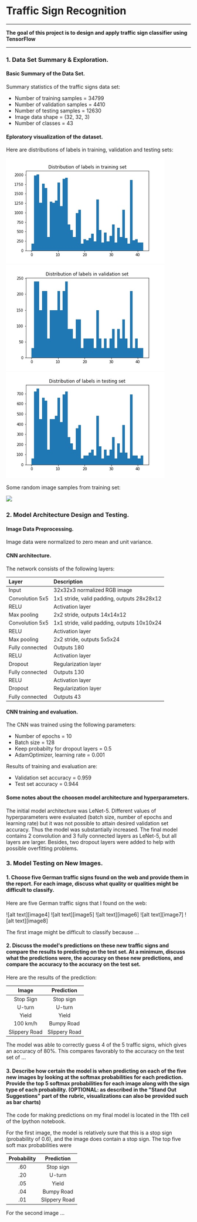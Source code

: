 # **Traffic Sign Recognition** 

---

**The goal of this project is to design and apply traffic sign classifier using TensorFlow**

---

### 1. Data Set Summary & Exploration.

#### Basic Summary of the Data Set.

Summary statistics of the traffic signs data set:

* Number of training samples = 34799
* Number of validation samples = 4410
* Number of testing samples = 12630
* Image data shape = (32, 32, 3)
* Number of classes = 43

#### Eploratory visualization of the dataset.

Here are distributions of labels in training, validation and testing sets:

<img src="./images/distribution_train.jpg">
<img src="./images/distribution_valid.jpg">
<img src="./images/distribution_test.jpg">

Some random image samples from training set:

<img src="./images/random_signs.jpg.jpg">

### 2. Model Architecture Design and Testing.

#### Image Data Preprocessing.

Image data were normalized to zero mean and unit variance.

#### CNN architecture.

The network consists of the following layers:

| Layer         		      |     Description	        					                 | 
|:----------------------|:----------------------------------------------| 
| Input               		| 32x32x3 normalized RGB image   						        	| 
| Convolution 5x5      	| 1x1 stride, valid padding, outputs 28x28x12  	|
| RELU	             				|	Activation layer                             	|
| Max pooling	         	| 2x2 stride,  outputs 14x14x12             				|
| Convolution 5x5      	| 1x1 stride, valid padding, outputs 10x10x24  	|
| RELU	             				|	Activation layer                             	|
| Max pooling	         	| 2x2 stride,  outputs 5x5x24               				|
| Fully connected	     	| Outputs 180                          									|
| RELU	             				|	Activation layer                             	|
| Dropout           				|	Regularization layer                         	|
| Fully connected	     	| Outputs 130                          									|
| RELU	             				|	Activation layer                             	|
| Dropout           				|	Regularization layer                         	|
| Fully connected	     	| Outputs 43                           									| 

#### CNN training and evaluation.

The CNN was trained using the following parameters:

* Number of epochs = 10
* Batch size = 128
* Keep probabilty for dropout layers = 0.5
* AdamOptimizer, learning rate = 0.001

Results of training and evaluation are:

* Validation set accuracy = 0.959
* Test set accuracy = 0.944

#### Some notes about the choosen model architecture and hyperparameters.

The initial model architecture was LeNet-5. Different values of hyperparameters were evaluated (batch size, number of epochs and learning rate) but it was not possible to attain desired validation set accuracy. Thus the model was substantially increased. The final model contains 2 convolution and 3 fully connected layers as LeNet-5, but all layers are larger. Besides, two dropout layers were added to help with possible overfitting problems.

### 3. Model Testing on New Images.

#### 1. Choose five German traffic signs found on the web and provide them in the report. For each image, discuss what quality or qualities might be difficult to classify.

Here are five German traffic signs that I found on the web:

![alt text][image4] ![alt text][image5] ![alt text][image6] 
![alt text][image7] ![alt text][image8]

The first image might be difficult to classify because ...

#### 2. Discuss the model's predictions on these new traffic signs and compare the results to predicting on the test set. At a minimum, discuss what the predictions were, the accuracy on these new predictions, and compare the accuracy to the accuracy on the test set.

Here are the results of the prediction:

| Image			        |     Prediction	        					| 
|:---------------------:|:---------------------------------------------:| 
| Stop Sign      		| Stop sign   									| 
| U-turn     			| U-turn 										|
| Yield					| Yield											|
| 100 km/h	      		| Bumpy Road					 				|
| Slippery Road			| Slippery Road      							|


The model was able to correctly guess 4 of the 5 traffic signs, which gives an accuracy of 80%. This compares favorably to the accuracy on the test set of ...

#### 3. Describe how certain the model is when predicting on each of the five new images by looking at the softmax probabilities for each prediction. Provide the top 5 softmax probabilities for each image along with the sign type of each probability. (OPTIONAL: as described in the "Stand Out Suggestions" part of the rubric, visualizations can also be provided such as bar charts)

The code for making predictions on my final model is located in the 11th cell of the Ipython notebook.

For the first image, the model is relatively sure that this is a stop sign (probability of 0.6), and the image does contain a stop sign. The top five soft max probabilities were

| Probability         	|     Prediction	        					| 
|:---------------------:|:---------------------------------------------:| 
| .60         			| Stop sign   									| 
| .20     				| U-turn 										|
| .05					| Yield											|
| .04	      			| Bumpy Road					 				|
| .01				    | Slippery Road      							|


For the second image ... 



